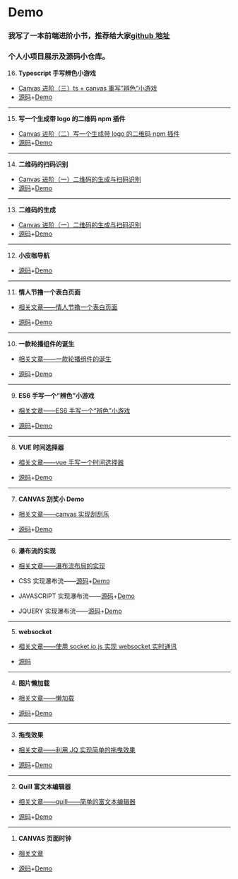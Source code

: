 # Demo

### 我写了一本前端进阶小书，推荐给大家[github 地址](https://github.com/zxpsuper/advanced_front_end)

### **个人小项目展示及源码小仓库。**

16. **Typescript 手写辨色小游戏**

- [Canvas 进阶（三）ts + canvas 重写”辨色“小游戏](https://juejin.im/post/5d22af2b6fb9a07ea7133361)
- [源码](https://github.com/zxpsuper/Demo/tree/master/color)+[Demo](https://zxpsuper.github.io/Demo/color/colorTs.html)

---

15. **写一个生成带 logo 的二维码 npm 插件**

- [Canvas 进阶（二）写一个生成带 logo 的二维码 npm 插件](https://juejin.im/post/5d1c461f6fb9a07f070e4768)
- [源码](https://github.com/zxpsuper/qrcode-with-logos)+[Demo](https://zxpsuper.github.io/qrcode-with-logos/dist/)

---

14. **二维码的扫码识别**

- [Canvas 进阶（一）二维码的生成与扫码识别](https://juejin.im/post/5d00b3626fb9a07ed74076a9)
- [源码](https://github.com/zxpsuper/Demo/tree/master/qrcode)+[Demo](https://zxpsuper.github.io/Demo/qrcode/qrcode-scan.html)

---

13. **二维码的生成**

- [Canvas 进阶（一）二维码的生成与扫码识别](https://juejin.im/post/5d00b3626fb9a07ed74076a9)
- [源码](https://github.com/zxpsuper/Demo/blob/master/qrcode/index.html)+[Demo](https://zxpsuper.github.io/Demo/qrcode/)

---

12. **小皮咖导航**

- [源码](https://github.com/zxpsuper/Demo/tree/master/navigation)+[Demo](https://zxpsuper.github.io/Demo/navigation/)

---

11. **情人节撸一个表白页面**

- [相关文章——情人节撸一个表白页面](https://juejin.im/post/5c6521b8f265da2dcd79ca74)

- [源码](https://github.com/zxpsuper/Demo/tree/master/valentine_day)+[Demo](https://zxpsuper.github.io/Demo/valentine_day/name.html)

---

10. **一款轮播组件的诞生**

- [相关文章——一款轮播组件的诞生](https://juejin.im/post/5c24925fe51d4502a232fb6b)

- [源码](https://github.com/zxpsuper/suporka-carousal)+[Demo](https://zxpsuper.github.io/Demo/carousal/index.html)

---

9. **ES6 手写一个“辨色”小游戏**

- [相关文章——ES6 手写一个“辨色”小游戏](https://segmentfault.com/a/1190000016444812)

- [源码](./color/index.js)+[Demo](https://zxpsuper.github.io/Demo/color/index.html)

---

8. **VUE 时间选择器**

- [相关文章——vue 手写一个时间选择器](https://juejin.im/post/5b62b0cfe51d453489494efb)

- [源码](./datepicker/Datepicker.vue)+[Demo](https://zxpsuper.github.io/Demo/datepicker/index.html)

---

7. **CANVAS 刮奖小 Demo**

- [相关文章——canvas 实现刮刮乐](https://blog.csdn.net/weixin_38788347/article/details/78239704)

- [源码](./guajiang/index.html)+[Demo](https://zxpsuper.github.io/Demo/guajiang/index.html)

---

6. **瀑布流的实现**

- [相关文章——瀑布流布局的实现](https://blog.csdn.net/weixin_38788347/article/details/78390064)

- CSS 实现瀑布流——[源码](./waterflow/waterfallcss.html)+[Demo](https://zxpsuper.github.io/Demo/waterflow/waterfallcss.html)

- JAVASCRIPT 实现瀑布流——[源码](./waterflow/waterfalljs.html)+[Demo](https://zxpsuper.github.io/Demo/waterflow/waterfalljs.html)

- JQUERY 实现瀑布流——[源码](./waterflow/waterfalljq.html)+[Demo](https://zxpsuper.github.io/Demo/waterflow/waterfalljq.html)

---

5. **websocket**

- [相关文章——使用 socket.io.js 实现 websocket 实时通讯](https://blog.csdn.net/weixin_38788347/article/details/79726992)

- [源码](./websocket/)

---

4. **图片懒加载**

- [相关文章——懒加载](https://blog.csdn.net/weixin_38788347/article/details/78217372)

- [源码](./lazyload.html)+[Demo](https://zxpsuper.github.io/Demo/lazyload.html)

---

3. **拖曳效果**

- [相关文章——利用 JQ 实现简单的拖曳效果](https://blog.csdn.net/weixin_38788347/article/details/78273565)

- [源码](./drag.html)+[Demo](https://zxpsuper.github.io/Demo/drag.html)

---

2. **Quill 富文本编辑器**

- [相关文章——quill——简单的富文本编辑器](https://blog.csdn.net/weixin_38788347/article/details/78249433)

- [源码](./quill.html)+[Demo](https://zxpsuper.github.io/Demo/quill.html)

---

1. **CANVAS 页面时钟**

- [相关文章](https://blog.csdn.net/weixin_38788347/article/details/78239704)

- [源码](./watch.html)+[Demo](https://zxpsuper.github.io/Demo/watch.html)
